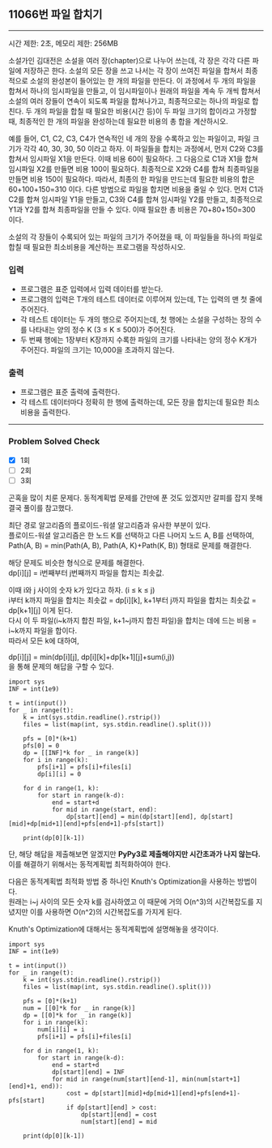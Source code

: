 ## 11066번 파일 합치기

---

시간 제한: 2초, 메모리 제한: 256MB

소설가인 김대전은 소설을 여러 장(chapter)으로 나누어 쓰는데, 각 장은 각각 다른 파일에 저장하곤 한다. 소설의 모든 장을 쓰고 나서는 각 장이 쓰여진 파일을 합쳐서 최종적으로 소설의 완성본이 들어있는 한 개의 파일을 만든다. 이 과정에서 두 개의 파일을 합쳐서 하나의 임시파일을 만들고, 이 임시파일이나 원래의 파일을 계속 두 개씩 합쳐서 소설의 여러 장들이 연속이 되도록 파일을 합쳐나가고, 최종적으로는 하나의 파일로 합친다. 두 개의 파일을 합칠 때 필요한 비용(시간 등)이 두 파일 크기의 합이라고 가정할 때, 최종적인 한 개의 파일을 완성하는데 필요한 비용의 총 합을 계산하시오.

예를 들어, C1, C2, C3, C4가 연속적인 네 개의 장을 수록하고 있는 파일이고, 파일 크기가 각각 40, 30, 30, 50 이라고 하자. 이 파일들을 합치는 과정에서, 먼저 C2와 C3를 합쳐서 임시파일 X1을 만든다. 이때 비용 60이 필요하다. 그 다음으로 C1과 X1을 합쳐 임시파일 X2를 만들면 비용 100이 필요하다. 최종적으로 X2와 C4를 합쳐 최종파일을 만들면 비용 150이 필요하다. 따라서, 최종의 한 파일을 만드는데 필요한 비용의 합은 60+100+150=310 이다. 다른 방법으로 파일을 합치면 비용을 줄일 수 있다. 먼저 C1과 C2를 합쳐 임시파일 Y1을 만들고, C3와 C4를 합쳐 임시파일 Y2를 만들고, 최종적으로 Y1과 Y2를 합쳐 최종파일을 만들 수 있다. 이때 필요한 총 비용은 70+80+150=300 이다.

소설의 각 장들이 수록되어 있는 파일의 크기가 주어졌을 때, 이 파일들을 하나의 파일로 합칠 때 필요한 최소비용을 계산하는 프로그램을 작성하시오.

### 입력

- 프로그램은 표준 입력에서 입력 데이터를 받는다.
- 프로그램의 입력은 T개의 테스트 데이터로 이루어져 있는데, T는 입력의 맨 첫 줄에 주어진다.
- 각 테스트 데이터는 두 개의 행으로 주어지는데, 첫 행에는 소설을 구성하는 장의 수를 나타내는 양의 정수 K (3 ≤ K ≤ 500)가 주어진다. 
- 두 번째 행에는 1장부터 K장까지 수록한 파일의 크기를 나타내는 양의 정수 K개가 주어진다. 파일의 크기는 10,000을 초과하지 않는다.

### 출력

- 프로그램은 표준 출력에 출력한다. 
- 각 테스트 데이터마다 정확히 한 행에 출력하는데, 모든 장을 합치는데 필요한 최소비용을 출력한다.

---

### Problem Solved Check

- [x] 1회
- [ ] 2회
- [ ] 3회

곤혹을 많이 치룬 문제다. 동적계획법 문제를 간만에 푼 것도 있겠지만 갈피를 잡지 못해 결국 풀이를 참고했다.  

최단 경로 알고리즘의 플로이드-워셜 알고리즘과 유사한 부분이 있다.  
플로이드-워셜 알고리즘은 한 노드 K를 선택하고 다른 나머지 노드 A, B를 선택하여,  
Path(A, B) = min(Path(A, B), Path(A, K)+Path(K, B)) 형태로 문제를 해결한다.

해당 문제도 비슷한 형식으로 문제를 해결한다.  
dp[i][j] = i번째부터 j번째까지 파일을 합치는 최솟값.  

이때 i와 j 사이의 숫자 k가 있다고 하자. (i ≤ k ≤ j)  
i부터 k까지 파일을 합치는 최솟값 = dp[i][k], k+1부터 j까지 파일을 합치는 최솟값 = dp[k+1][j] 이게 된다.  
다시 이 두 파일(i~k까지 합친 파일, k+1~j까지 합친 파일)을 합치는 데에 드는 비용 = i~k까지 파일을 합이다.  
따라서 모든 k에 대하여,  

dp[i][j] = min(dp[i][j], dp[i][k]+dp[k+1][j]+sum(i,j))  
을 통해 문제의 해답을 구할 수 있다.

~~~
import sys
INF = int(1e9)

t = int(input())
for _ in range(t):
    k = int(sys.stdin.readline().rstrip())
    files = list(map(int, sys.stdin.readline().split()))

    pfs = [0]*(k+1)
    pfs[0] = 0
    dp = [[INF]*k for _ in range(k)]
    for i in range(k):
        pfs[i+1] = pfs[i]+files[i]
        dp[i][i] = 0

    for d in range(1, k):
        for start in range(k-d):
            end = start+d
            for mid in range(start, end):
                dp[start][end] = min(dp[start][end], dp[start][mid]+dp[mid+1][end]+pfs[end+1]-pfs[start])

    print(dp[0][k-1])
~~~

단, 해당 해답을 제출해보면 알겠지만 **PyPy3로 제출해야지만 시간초과가 나지 않는다.**  
이를 해결하기 위해서는 동적계획법 최적화하여야 한다.  

다음은 동적계획법 최적화 방법 중 하나인 Knuth's Optimization을 사용하는 방법이다.  
원래는 i~j 사이의 모든 숫자 k를 검사하였고 이 때문에 거의 O(n^3)의 시간복잡도를 지녔지만 이를 사용하면 O(n^2)의 시간복잡도를 가지게 된다.  

Knuth's Optimization에 대해서는 동적계획법에 설명해놓을 생각이다.

~~~
import sys
INF = int(1e9)

t = int(input())
for _ in range(t):
    k = int(sys.stdin.readline().rstrip())
    files = list(map(int, sys.stdin.readline().split()))

    pfs = [0]*(k+1)
    num = [[0]*k for _ in range(k)]
    dp = [[0]*k for _ in range(k)]
    for i in range(k):
        num[i][i] = i
        pfs[i+1] = pfs[i]+files[i]

    for d in range(1, k):
        for start in range(k-d):
            end = start+d
            dp[start][end] = INF
            for mid in range(num[start][end-1], min(num[start+1][end]+1, end)):
                cost = dp[start][mid]+dp[mid+1][end]+pfs[end+1]-pfs[start]
                if dp[start][end] > cost:
                    dp[start][end] = cost
                    num[start][end] = mid

    print(dp[0][k-1])

~~~
